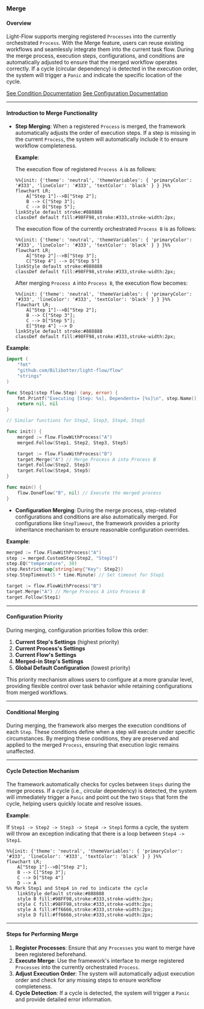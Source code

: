 ### Merge

#### Overview

Light-Flow supports merging registered `Processes` into the currently orchestrated `Process`. With the Merge feature, users can reuse existing workflows and seamlessly integrate them into the current task flow. During the merge process, execution steps, configurations, and conditions are automatically adjusted to ensure that the merged workflow operates correctly. If a cycle (circular dependency) is detected in the execution order, the system will trigger a `Panic` and indicate the specific location of the cycle.

[See Condition Documentation](./Condition.en.md) [See Configuration Documentation](./Configuration.en.md)

---

#### Introduction to Merge Functionality

- **Step Merging**: When a registered `Process` is merged, the framework automatically adjusts the order of execution steps. If a step is missing in the current `Process`, the system will automatically include it to ensure workflow completeness.

  **Example**:

  The execution flow of registered `Process A` is as follows:

  ```mermaid
  %%{init: {'theme': 'neutral', 'themeVariables': { 'primaryColor': '#333', 'lineColor': '#333', 'textColor': 'black' } } }%%
  flowchart LR;
      A["Step 1"]-->B["Step 2"];
      B --> C["Step 3"];
      C --> D["Step 5"];
  linkStyle default stroke:#888888
  classDef default fill:#98FF98,stroke:#333,stroke-width:2px;
  ```
  
  The execution flow of the currently orchestrated `Process B` is as follows:
  
  ```mermaid
  %%{init: {'theme': 'neutral', 'themeVariables': { 'primaryColor': '#333', 'lineColor': '#333', 'textColor': 'black' } } }%%
  flowchart LR;
      A["Step 2"]-->B["Step 3"];
      C["Step 4"] --> D["Step 5"]
  linkStyle default stroke:#888888
  classDef default fill:#98FF98,stroke:#333,stroke-width:2px;
  ```
  
  After merging `Process A` into `Process B`, the execution flow becomes:
  
  ```mermaid
  %%{init: {'theme': 'neutral', 'themeVariables': { 'primaryColor': '#333', 'lineColor': '#333', 'textColor': 'black' } } }%%
  flowchart LR;
      A["Step 1"]-->B["Step 2"];
      B --> C["Step 3"];
      C --> D["Step 5"];
      E["Step 4"] --> D
  linkStyle default stroke:#888888
  classDef default fill:#98FF98,stroke:#333,stroke-width:2px;
  ```

**Example**:

```go
import (
	"fmt"
	"github.com/Bilibotter/light-flow/flow"
	"strings"
)

func Step1(step flow.Step) (any, error) {
	fmt.Printf("Executing [Step: %s], Dependents= [%s]\n", step.Name(), strings.Join(step.Dependents(), ", "))
	return nil, nil
}

// Similar functions for Step2, Step3, Step4, Step5

func init() {
	merged := flow.FlowWithProcess("A")
	merged.Follow(Step1, Step2, Step3, Step5)

	target := flow.FlowWithProcess("B")
	target.Merge("A") // Merge Process A into Process B
	target.Follow(Step2, Step3)
	target.Follow(Step4, Step5)
}

func main() {
	flow.DoneFlow("B", nil) // Execute the merged process
}
```

- **Configuration Merging**: During the merge process, step-related configurations and conditions are also automatically merged. For configurations like `StepTimeout`, the framework provides a priority inheritance mechanism to ensure reasonable configuration overrides.

**Example**:

```go
merged := flow.FlowWithProcess("A")
step := merged.CustomStep(Step2, "Step1")
step.EQ("temperature", 30)
step.Restrict(map[string]any{"Key": Step2})
step.StepTimeout(5 * time.Minute) // Set timeout for Step1

target := flow.FlowWithProcess("B")
target.Merge("A") // Merge Process A into Process B
target.Follow(Step1)
```

---

#### Configuration Priority

During merging, configuration priorities follow this order:

1. **Current Step's Settings** (highest priority)
2. **Current Process's Settings**
3. **Current Flow's Settings**
4. **Merged-in Step's Settings**
5. **Global Default Configuration** (lowest priority)

This priority mechanism allows users to configure at a more granular level, providing flexible control over task behavior while retaining configurations from merged workflows.

---

#### Conditional Merging

During merging, the framework also merges the execution conditions of each `Step`. These conditions define when a step will execute under specific circumstances. By merging these conditions, they are preserved and applied to the merged `Process`, ensuring that execution logic remains unaffected.

---

#### Cycle Detection Mechanism

The framework automatically checks for cycles between `Steps` during the merge process. If a cycle (i.e., circular dependency) is detected, the system will immediately trigger a `Panic` and point out the two `Steps` that form the cycle, helping users quickly locate and resolve issues.

**Example**:

If `Step1 -> Step2 -> Step3 -> Step4 -> Step1` forms a cycle, the system will throw an exception indicating that there is a loop between `Step4 -> Step1`.

```mermaid
%%{init: {'theme': 'neutral', 'themeVariables': { 'primaryColor': '#333', 'lineColor': '#333', 'textColor': 'black' } } }%%
flowchart LR;
    A["Step 1"]-->B["Step 2"];
    B --> C["Step 3"];
    C --> D["Step 4"]
    D --> A
%% Mark Step1 and Step4 in red to indicate the cycle
	linkStyle default stroke:#888888
	style B fill:#98FF98,stroke:#333,stroke-width:2px;
	style C fill:#98FF98,stroke:#333,stroke-width:2px;
    style A fill:#ff6666,stroke:#333,stroke-width:2px;
    style D fill:#ff6666,stroke:#333,stroke-width:2px;
```

---

#### Steps for Performing Merge

1. **Register Processes**: Ensure that any `Processes` you want to merge have been registered beforehand.
2. **Execute Merge**: Use the framework's interface to merge registered `Processes` into the currently orchestrated `Process`.
3. **Adjust Execution Order**: The system will automatically adjust execution order and check for any missing steps to ensure workflow completeness.
4. **Cycle Detection**: If a cycle is detected, the system will trigger a `Panic` and provide detailed error information.